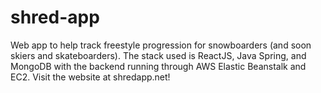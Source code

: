 # shred-app

Web app to help track freestyle progression for snowboarders (and soon skiers and skateboarders).
The stack used is ReactJS, Java Spring, and MongoDB with the backend running through AWS Elastic Beanstalk and EC2.
Visit the website at shredapp.net!
